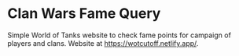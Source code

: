 # Clan Wars Fame Query

Simple World of Tanks website to check fame points for campaign of players and clans. Website at https://wotcutoff.netlify.app/.
